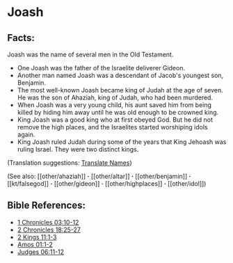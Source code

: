 # Joash #

## Facts: ##

Joash was the name of several men in the Old Testament.

* One Joash was the father of the Israelite deliverer Gideon.
* Another man named Joash was a descendant of Jacob's youngest son, Benjamin.
* The most well-known Joash became king of Judah at the age of seven. He was the son of Ahaziah, king of Judah, who had been murdered. 
* When Joash was a very young child, his aunt saved him from being killed by hiding him away until he was old enough to be crowned king.
* King Joash was a good king who at first obeyed God. But he did not remove the high places, and the Israelites started worshiping idols again.   
* King Joash ruled Judah during some of the years that King Jehoash was ruling Israel. They were two distinct kings.

(Translation suggestions: [Translate Names](en/ta-vol1/translate/man/translate-names))

(See also: [[other/ahaziah]] **·** [[other/altar]] **·** [[other/benjamin]] **·** [[kt/falsegod]] **·** [[other/gideon]] **·** [[other/highplaces]] **·** [[other/idol]])

## Bible References: ##

* [1 Chronicles 03:10-12](en/tn/1ch/help/03/10)
* [2 Chronicles 18:25-27](en/tn/2ch/help/18/25)
* [2 Kings 11:1-3](en/tn/2ki/help/11/01)
* [Amos 01:1-2](en/tn/amo/help/01/01)
* [Judges 06:11-12](en/tn/jdg/help/06/11)